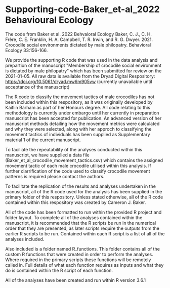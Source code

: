 # Supporting-code-Baker_et-al_2022 Behavioural Ecology
The code from Baker et al. 2022 Behvaioral Ecology
Baker, C. J., C. H. Frère, C. E. Franklin, H. A. Campbell, T. R. Irwin, and R. G. Dwyer. 2021. Crocodile social environments dictated by male philopatry. Behavioral Ecology 33:156-166.

We provide the supporting R code that was used in the data analysis and prepartion of the manuscript "Membership of crocodile social environment is dictated by male philopatry" which has been submitted for review on the 2021-01-05. All raw data is available from the Dryad Digital Respository: https://doi.org/10.5061/dryad.mw6m905vw (currently unavailable until acceptance of the manuscript)

The R code to classify the movement tactics of male crocodiles has not been included within this respository, as it was originally developed by Kaitlin Barham as part of her 
Honours degree. All code relating to this methodology is currently under embargo until her currently in preparation manuscript has been accepted for publication. An advanced 
version of her manuscript methods detailing how the movement metrics were calculated and why they were selected, along with her approch to classifying the movement tactics of 
individuals has been supplied as Supplementary material 1 of the current manuscript. 

To faciliate the repeatability of the analyses conducted within this manuscript, we have supplied a data file (Baker_et_al_crocodile_movement_tactics.csv) which contains the 
assigned movement tactic of each male crocodile utilised within this analysis. If further clarrification of the code used to classify crocodile movement patterns is required 
please contact the authors. 

To facilitate the replication of the results and analyses undertaken in the manuscript, all of the R code used for the analysis has been supplied in the primary folder of
this respository. Unless stated otherwise, all of the R code contained within this respository was created by Cameron J. Baker. 

All of the code has been formatted to run within the provided R project and folder layout. To complete all of the analyses contained within the manuscript, it is recommended that
the R scripts be run in the numerical order that they are presented, as later scripts require the outputs from the earlier R scripts to be run. Contained within each R script is
a list of all of the analyses included.

Also included is a folder named R_functions. This folder contains all of the custom R functions that were created in order to perform the analyses. Where required in the primary
scripts these functions will be remotely called in. Full details of what each function requires as inputs and what they do is contained within the R script of each function. 

All of the analyses have been created and run within R version 3.6.1

